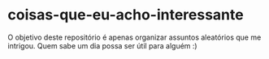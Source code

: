 # coisas-que-eu-acho-interessante
O objetivo deste repositório é apenas organizar assuntos aleatórios que me intrigou. Quem sabe um dia possa ser útil para alguém :)
